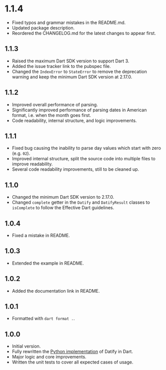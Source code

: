 # 1.1.4

- Fixed typos and grammar mistakes in the README.md.
- Updated package description.
- Reordered the CHANGELOG.md for the latest changes to appear first.

## 1.1.3

- Raised the maximum Dart SDK version to support Dart 3.
- Added the issue tracker link to the pubspec file.
- Changed the `IndexError` to `StateError` to remove the deprecation warning and keep the minimum Dart SDK version at
  2.17.0.

## 1.1.2

- Improved overall performance of parsing.
- Significantly improved performance of parsing dates in American format, i.e. when the month goes first.
- Code readability, internal structure, and logic improvements.

## 1.1.1

- Fixed bug causing the inability to parse day values which start with zero (e.g. `02`).
- Improved internal structure, split the source code into multiple files to improve readability.
- Several code readability improvements, still to be cleaned up.

## 1.1.0

- Changed the minimum Dart SDK version to 2.17.0.
- Changed `complete` getter in the `Datify` and `DatifyResult` classes to `isComplete` to follow the Effective Dart
  guidelines.

## 1.0.4

- Fixed a mistake in README.

## 1.0.3

- Extended the example in README.

## 1.0.2

- Added the documentation link in README.

## 1.0.1

- Formatted with `dart format .`.

## 1.0.0

- Initial version.
- Fully rewritten the [Python implementation](https://github.com/mitryp/datify) of Datify in Dart.
- Major logic and core improvements.
- Written the unit tests to cover all expected cases of usage.
~~~~